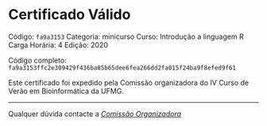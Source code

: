 # Certificado Válido

Código: `fa9a3153`
Categoria: minicurso
Curso: Introdução a linguagem R
Carga Horária: 4
Edição: 2020


Código completo: `fa9a3153ffc2e309429f436ba85b65dee6fea266dd2fa015f24ba9f8efed9f61`


Este certificado foi expedido pela Comissão organizadora do IV Curso de Verão em Bioinformática da UFMG.

----

Qualquer dúvida contacte a [_Comissão Organizadora_](<mailto:cursobioinfoufmg@gmail.com$subject=[Certificados]>)

